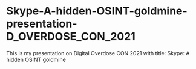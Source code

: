 # Skype-A-hidden-OSINT-goldmine-presentation-D_OVERDOSE_CON_2021
This is my presentation on Digital Overdose CON 2021 with title: Skype: A hidden OSINT goldmine
